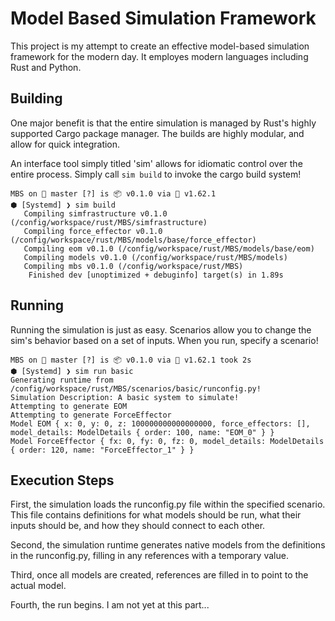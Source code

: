 # Model Based Simulation Framework
This project is my attempt to create an effective model-based simulation framework for the modern day. It employes modern languages including Rust and Python.

## Building
One major benefit is that the entire simulation is managed by Rust's highly supported Cargo package manager. The builds are highly modular, and allow for quick integration.

An interface tool simply titled 'sim' allows for idiomatic control over the entire process. Simply call `sim build` to invoke the cargo build system!
```shell
MBS on  master [?] is 📦 v0.1.0 via 🦀 v1.62.1 
⬢ [Systemd] ❯ sim build
   Compiling simfrastructure v0.1.0 (/config/workspace/rust/MBS/simfrastructure)
   Compiling force_effector v0.1.0 (/config/workspace/rust/MBS/models/base/force_effector)
   Compiling eom v0.1.0 (/config/workspace/rust/MBS/models/base/eom)
   Compiling models v0.1.0 (/config/workspace/rust/MBS/models)
   Compiling mbs v0.1.0 (/config/workspace/rust/MBS)
    Finished dev [unoptimized + debuginfo] target(s) in 1.89s
```

## Running
Running the simulation is just as easy. Scenarios allow you to change the sim's behavior based on a set of inputs. When you run, specify a scenario!

```shell
MBS on  master [?] is 📦 v0.1.0 via 🦀 v1.62.1 took 2s 
⬢ [Systemd] ❯ sim run basic
Generating runtime from /config/workspace/rust/MBS/scenarios/basic/runconfig.py!
Simulation Description: A basic system to simulate!
Attempting to generate EOM
Attempting to generate ForceEffector
Model EOM { x: 0, y: 0, z: 100000000000000000, force_effectors: [], model_details: ModelDetails { order: 100, name: "EOM_0" } }
Model ForceEffector { fx: 0, fy: 0, fz: 0, model_details: ModelDetails { order: 120, name: "ForceEffector_1" } }
```

## Execution Steps
First, the simulation loads the runconfig.py file within the specified scenario. This file contains definitions for what models should be run, what their inputs should be, and how they should connect to each other.

Second, the simulation runtime generates native models from the definitions in the runconfig.py, filling in any references with a temporary value.

Third, once all models are created, references are filled in to point to the actual model.

Fourth, the run begins. I am not yet at this part...